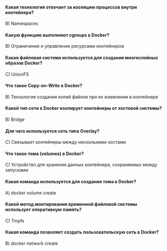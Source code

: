 #### Какая технология отвечает за изоляцию процессов внутри контейнера?
B) Namespaces

#### Какую функцию выполняют cgroups в Docker?
B) Ограничение и управление ресурсами контейнеров

#### Какая файловая система используется для создания многослойных образов Docker?
C) UnionFS

#### Что такое Copy-on-Write в Docker?
B) Технология создания копий файлов при их изменении в контейнере

#### Какой тип сети в Docker изолирует контейнеры от хостовой системы?
B) Bridge

#### Для чего используется сеть типа Overlay?
C) Связывает контейнеры между несколькими хостами

#### Что такое тома (volumes) в Docker?
C) Устройство для хранения данных контейнера, сохраняемых между запусками

#### Какая команда используется для создания тома в Docker?
A) docker volume create

#### Какой метод монтирования временной файловой системы использует оперативную память?
C) Tmpfs

#### Какая команда позволяет создать пользовательскую сеть в Docker?
B) docker network create